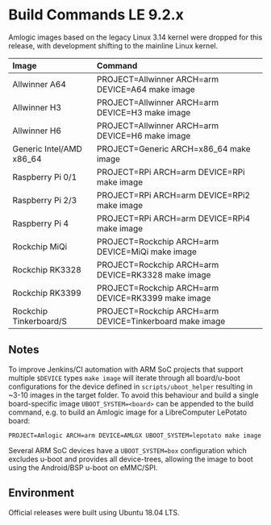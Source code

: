 # Build Commands LE 9.2.x

Amlogic images based on the legacy Linux 3.14 kernel were dropped for this release, with development shifting to the mainline Linux kernel.

| Image | Command |
| :--- | :--- |
| Allwinner A64 | PROJECT=Allwinner ARCH=arm DEVICE=A64 make image |
| Allwinner H3 | PROJECT=Allwinner ARCH=arm DEVICE=H3 make image |
| Allwinner H6 | PROJECT=Allwinner ARCH=arm DEVICE=H6 make image |
| Generic Intel/AMD x86_64 | PROJECT=Generic ARCH=x86_64 make image |
| Raspberry Pi 0/1 | PROJECT=RPi ARCH=arm DEVICE=RPi make image |
| Raspberry Pi 2/3 | PROJECT=RPi ARCH=arm DEVICE=RPi2 make image |
| Raspberry Pi 4 | PROJECT=RPi ARCH=arm DEVICE=RPi4 make image |
| Rockchip MiQi | PROJECT=Rockchip ARCH=arm DEVICE=MiQi make image |
| Rockchip RK3328 | PROJECT=Rockchip ARCH=arm DEVICE=RK3328 make image |
| Rockchip RK3399 | PROJECT=Rockchip ARCH=arm DEVICE=RK3399 make image |
| Rockchip Tinkerboard/S | PROJECT=Rockchip ARCH=arm DEVICE=Tinkerboard make image |

## Notes

To improve Jenkins/CI automation with ARM SoC projects that support multiple `$DEVICE` types `make image` will iterate through all board/u-boot configurations for the device defined in `scripts/uboot_helper` resulting in ~3-10 images in the target folder. To avoid this behaviour and build a single board-specific image `UBOOT_SYSTEM=<board>` can be appended to the build command, e.g. to build an Amlogic image for a LibreComputer LePotato board:

```console
PROJECT=Amlogic ARCH=arm DEVICE=AMLGX UBOOT_SYSTEM=lepotato make image
```

Several ARM SoC devices have a `UBOOT_SYSTEM=box` configuration which excludes u-boot and provides all device-trees, allowing the image to boot using the Android/BSP u-boot on eMMC/SPI.

## Environment

Official releases were built using Ubuntu 18.04 LTS.
